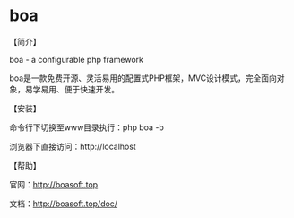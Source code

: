 # boa
【简介】

boa - a configurable php framework

boa是一款免费开源、灵活易用的配置式PHP框架，MVC设计模式，完全面向对象，易学易用、便于快速开发。

【安装】

命令行下切换至www目录执行：php boa -b

浏览器下直接访问：http://localhost

【帮助】

官网：http://boasoft.top

文档：http://boasoft.top/doc/
